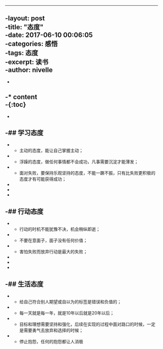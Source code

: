 ----		
 -layout: post		
 -title:  "态度"		
 -date:   2017-06-10 00:06:05		
 -categories: 感悟		
 -tags: 态度		
 -excerpt: 读书		
 -author: nivelle		
 ----		
 -		
 -* content		
 -{:toc}		
 -		
 -		
 -##  学习态度 		
 -		
 - - 主动的态度，能让自己掌握主动；		
 - - 浮躁的态度，做任何事情都不会成功，凡事需要沉淀才能薄发；		
 - - 面对失败，要保持乐观坚持的态度，不能一蹶不振，只有比失败更积极的态度才有可能获得成功；		
 -		
 -		
 -		
 -##  行动态度 		
 -		
 - - 行动的时机不能犹豫不决，机会稍纵即逝；		
 - - 不要在意面子，面子没有任何价值；		
 - - 害怕失败而放弃行动是最大的失败；		
 - 		
 -		
 -		
 -##  生活态度 		
 -		
 - - 给自己符合别人期望或自以为的标签是错误和负值的；		
 - - 每一天就是每一年，就是10年以后就是20年以后；		
 - - 目标和理想需要坚持和强化，后续在实现的过程中面对路口的时候，一定是需要勇气去放弃和选择的时候；		
 - - 停止抱怨，任何的抱怨都让人消极		
 
